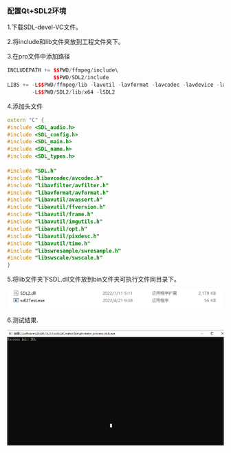 ### 配置Qt+SDL2环境

1.下载SDL-devel-VC文件。

2.将include和lib文件夹放到工程文件夹下。

3.在pro文件中添加路径

```C++
INCLUDEPATH += $$PWD/ffmpeg/include\
               $$PWD/SDL2/include
LIBS += -L$$PWD/ffmpeg/lib -lavutil -lavformat -lavcodec -lavdevice -lavfilter -lpostproc -lswresample -lswscale\
        -L$$PWD/SDL2/lib/x64 -lSDL2

```

4.添加头文件

```C++
extern "C" {
#include <SDL_audio.h>
#include <SDL_config.h>
#include <SDL_main.h>
#include <SDL_name.h>
#include <SDL_types.h>

#include "SDL.h"
#include "libavcodec/avcodec.h"
#include "libavfilter/avfilter.h"
#include "libavformat/avformat.h"
#include "libavutil/avassert.h"
#include "libavutil/ffversion.h"
#include "libavutil/frame.h"
#include "libavutil/imgutils.h"
#include "libavutil/opt.h"
#include "libavutil/pixdesc.h"
#include "libavutil/time.h"
#include "libswresample/swresample.h"
#include "libswscale/swscale.h"
}
```

5.将lib文件夹下SDL.dll文件放到bin文件夹可执行文件同目录下。

![](images/01.png)

6.测试结果.

![](images/02.png)